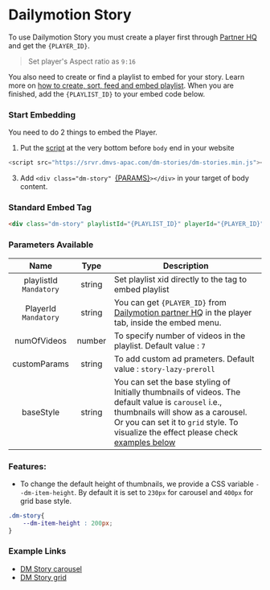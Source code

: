 # Dailymotion Story

To use Dailymotion Story you must create a player first through [Partner HQ](https://www.dailymotion.com/partner/x1wzpns/embed/players) and get the `{PLAYER_ID}`.
> Set player's Aspect ratio as `9:16` 

You also need to create or find a playlist to embed for your story. Learn more on [how to create, sort, feed and embed playlist](https://faq.dailymotion.com/hc/en-us/sections/360003674799-Playlist). When you are finished, add the `{PLAYLIST_ID}` to your embed code below.

### Start Embedding

You need to do 2 things to embed the Player.

1. Put the [script](https://srvr.dmvs-apac.com/dm-stories/dm-stories.min.js) at the very bottom before `body` end in your website
```js
<script src="https://srvr.dmvs-apac.com/dm-stories/dm-stories.min.js"></script>
```
3. Add `<div class="dm-story" `[{PARAMS}](#parameters-available)`></div>` in your target of body content.


### Standard Embed Tag

```html
<div class="dm-story" playlistId="{PLAYLIST_ID}" playerId="{PLAYER_ID}" ></div>
```

### Parameters Available

| Name | Type | Description |
| :---: | :---: | --- |
| playlistId <br /> `Mandatory` | string | Set playlist xid directly to the tag to embed playlist|
| PlayerId <br /> `Mandatory` | string | You can get `{PLAYER_ID}` from [Dailymotion partner HQ](https://www.dailymotion.com/partner/x1wzpns/embed/players) in the player tab, inside the embed menu. |
| numOfVideos | number | To specify number of videos in the playlist. Default value : `7` |
| customParams | string | To add custom ad prameters. Default value : `story-lazy-preroll` |
| baseStyle | string | You can set the base styling of Initially thumbnails of videos. The default value is `carousel`  i.e., thumbnails will show as a carousel. Or you can set it to `grid` style. To visualize the effect please check [examples below](#example-links)|

### Features:
- To change the default height of thumbnails, we provide a CSS variable `--dm-item-height`. By default it is set to `230px` for carousel and `400px` for grid base style.
```css
.dm-story{
    --dm-item-height : 200px;
}
```


### Example Links
- [DM Story carousel](https://staging.dmvs-apac.com/dmStroy_new/lab/carousel.html)
- [DM Story grid](https://staging.dmvs-apac.com/dmStroy_new/lab/grid.html)
